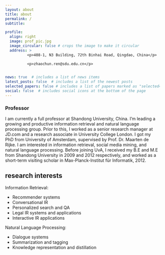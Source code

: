 ```yaml
---
layout: about
title: about
permalink: /
subtitle: 

profile:
  align: right
  image: prof_pic.jpg
  image_circular: false # crops the image to make it circular
  address: >
          <p>408-1, N3 Building, 72th Binhai Road, Qingdao, China</p>

          <p>zhaochun.ren@sdu.edu.cn</p>

          
news: true  # includes a list of news items
latest_posts: false  # includes a list of the newest posts
selected_papers: false # includes a list of papers marked as "selected={true}"
social: false  # includes social icons at the bottom of the page
---
```

### **Professor**

I am currently a full professor at Shandong University, China. I’m leading a growing and productive information retrieval and natural language processing group. Prior to this, I worked as a senior research manager at JD.com and a research associate in University College London. I got my PhD from University of Amsterdam, supervised by Prof. Dr. Maarten de Rijke. I am interested in information retrieval, social media mining, and natural language processing. Before joining UvA, I received my B.E and M.E from Shandong University in 2009 and 2012 respectively, and worked as a short-term visiting scholar in Max-Planck-Institut für Informatik, 2012.


## research interests

Information Retrieval:  
- Recommender systems  
- Conversational IR  
- Personalized search and QA  
- Legal IR systems and applications  
- Interactive IR applications  

Natural Language Processing:  
- Dialogue systems  
- Summarization and tagging  
- Knowledge representation and distillation  